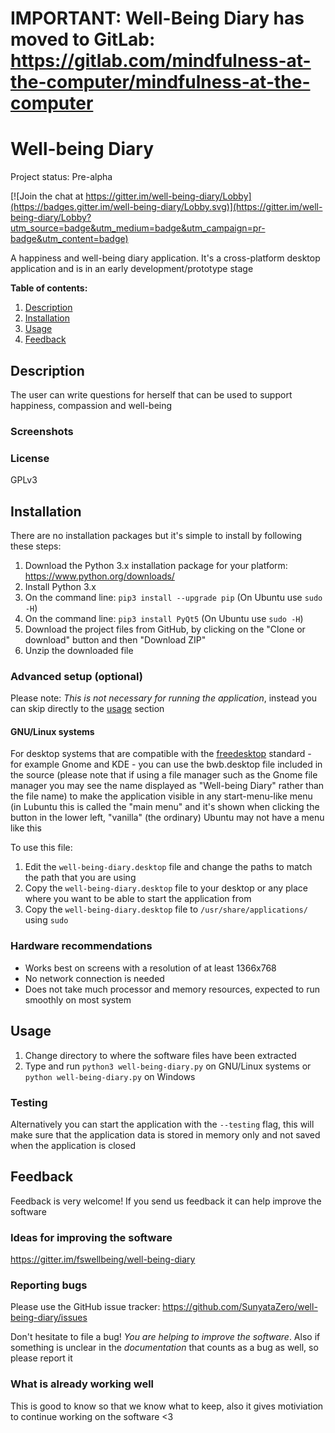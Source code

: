 # IMPORTANT: Well-Being Diary has moved to GitLab: https://gitlab.com/mindfulness-at-the-computer/mindfulness-at-the-computer

# Well-being Diary

Project status: Pre-alpha

[![Join the chat at https://gitter.im/well-being-diary/Lobby](https://badges.gitter.im/well-being-diary/Lobby.svg)](https://gitter.im/well-being-diary/Lobby?utm_source=badge&utm_medium=badge&utm_campaign=pr-badge&utm_content=badge)

A happiness and well-being diary application. It's a cross-platform desktop application and is in an early development/prototype stage

**Table of contents:**

1. [Description](#description)
2. [Installation](#installation)
3. [Usage](#usage)
4. [Feedback](#feedback)


## Description

The user can write questions for herself that can be used to support happiness, compassion and well-being

### Screenshots



### License

GPLv3


## Installation

There are no installation packages but it's simple to install by following these steps:

1. Download the Python 3.x installation package for your platform: https://www.python.org/downloads/
2. Install Python 3.x
3. On the command line: `pip3 install --upgrade pip` (On Ubuntu use `sudo -H`)
4. On the command line: `pip3 install PyQt5` (On Ubuntu use `sudo -H`)
5. Download the project files from GitHub, by clicking on the "Clone or download" button and then "Download ZIP"
6. Unzip the downloaded file

### Advanced setup (optional)

Please note: *This is not necessary for running the application*, instead you can skip directly to the [usage](#usage) section

#### GNU/Linux systems

For desktop systems that are compatible with the [freedesktop](https://www.freedesktop.org/) standard - for example Gnome and KDE - you can use the bwb.desktop file included in the source (please note that if using a file manager such as the Gnome file manager you may see the name displayed as "Well-being Diary" rather than the file name) to make the application visible in any start-menu-like menu (in Lubuntu this is called the "main menu" and it's shown when clicking the button in the lower left, "vanilla" (the ordinary) Ubuntu may not have a menu like this

To use this file:

1. Edit the `well-being-diary.desktop` file and change the paths to match the path that you are using
2. Copy the `well-being-diary.desktop` file to your desktop or any place where you want to be able to start the application from
3. Copy the `well-being-diary.desktop` file to `/usr/share/applications/` using `sudo`

### Hardware recommendations

* Works best on screens with a resolution of at least 1366x768
* No network connection is needed
* Does not take much processor and memory resources, expected to run smoothly on most system 


## Usage

1. Change directory to where the software files have been extracted
2. Type and run `python3 well-being-diary.py` on GNU/Linux systems or `python well-being-diary.py` on Windows

### Testing

Alternatively you can start the application with the `--testing` flag, this will make sure that the application data is stored in memory only and not saved when the application is closed

## Feedback

Feedback is very welcome! If you send us feedback it can help improve the software

### Ideas for improving the software

https://gitter.im/fswellbeing/well-being-diary

### Reporting bugs

Please use the GitHub issue tracker: https://github.com/SunyataZero/well-being-diary/issues

Don't hesitate to file a bug! *You are helping to improve the software*. Also if something is unclear in the *documentation* that counts as a bug as well, so please report it

### What is already working well

This is good to know so that we know what to keep, also it gives motiviation to continue working on the software <3
